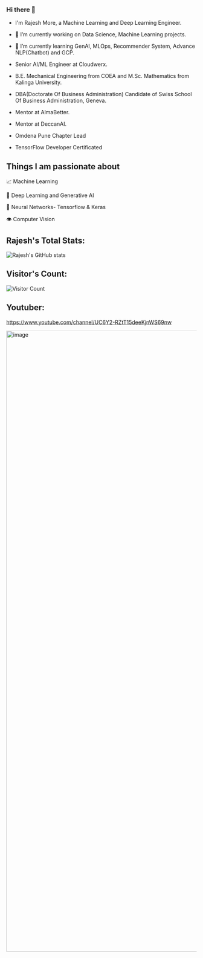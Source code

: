 ### Hi there 👋

- I'm Rajesh More, a Machine Learning and Deep Learning Engineer.
- 🔭 I’m currently working on Data Science, Machine Learning projects.
- 🌱 I’m currently learning GenAI, MLOps, Recommender System, Advance NLP(Chatbot) and GCP.

- Senior AI/ML Engineer at Cloudwerx.
- B.E. Mechanical Engineering from COEA and M.Sc. Mathematics from Kalinga University.
- DBA(Doctorate Of Business Administration) Candidate of Swiss School Of Business Administration, Geneva.
- Mentor at AlmaBetter.
- Mentor at DeccanAI.
- Omdena Pune Chapter Lead
- TensorFlow Developer Certificated

## Things I am passionate about

📈 Machine Learning

🤖 Deep Learning and Generative AI

🧠 Neural Networks- Tensorflow & Keras

👁️ Computer Vision


## Rajesh's Total Stats:

![Rajesh's GitHub stats](https://github-readme-stats.vercel.app/api?username=rajeshmore1&show_icons=true&theme=radical)

## Visitor's Count:

![Visitor Count](https://profile-counter.glitch.me/rajeshmore1/count.svg)
  
## Youtuber:
  
 https://www.youtube.com/channel/UC6Y2-RZtT15deeKjnWS69nw
  
<img width="1644" alt="image" src="https://user-images.githubusercontent.com/73220561/209389651-31defe85-ba2d-4233-8503-a13aeb65ee47.png">

